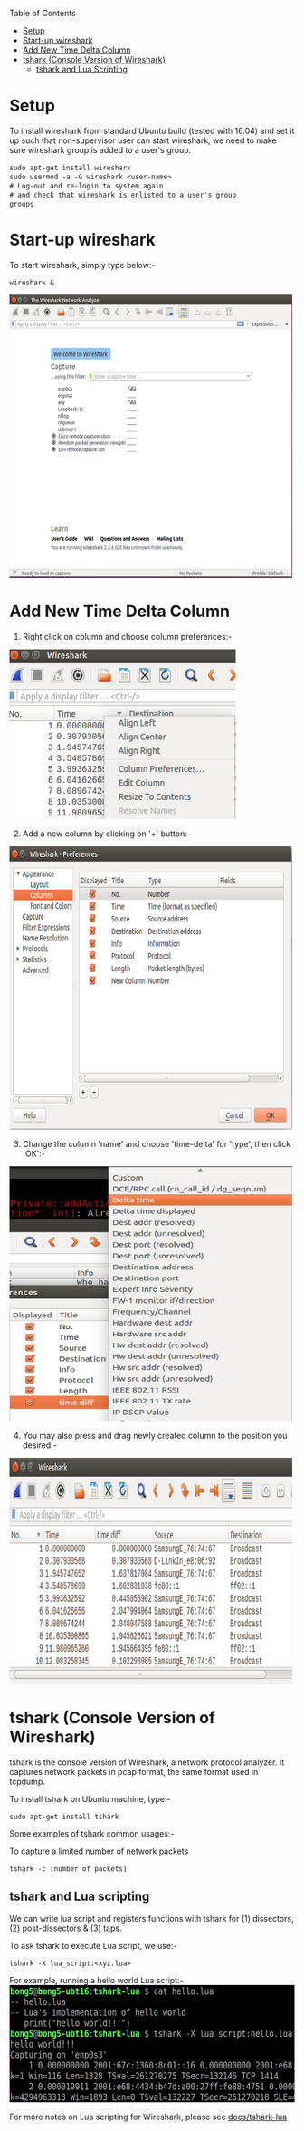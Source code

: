 Table of Contents

- [Setup](#setup)
- [Start-up wireshark](#start-up-wireshark)
- [Add New Time Delta Column](#add-new-time-delta-column)
- [tshark (Console Version of Wireshark)](#tshark-console-version-of-wireshark)
  * [tshark and Lua Scripting](#tshark-and-lua-scripting)

# Setup

To install wireshark from standard Ubuntu build (tested with 16.04) and
set it up such that non-supervisor user can start wireshark, we need to
make sure wireshark group is added to a user's group.

```
sudo apt-get install wireshark
sudo usermod -a -G wireshark <user-name>
# Log-out and re-login to system again
# and check that wireshark is enlisted to a user's group
groups
```

# Start-up wireshark

To start wireshark, simply type below:-

```
wireshark &
```

<img src="images/wireshark/wireshark-start-up.png" width="500" height="500" />

# Add New Time Delta Column

1) Right click on column and choose column preferences:-
<img src="images/wireshark/wireshark-column-preferences.png" width="400" height="300" />

2) Add a new column by clicking on '+' button:-
<img src="images/wireshark/wireshark-add-column.png" width="500" height="500" />

3) Change the column 'name' and choose 'time-delta' for 'type', then click 'OK':-
<img src="images/wireshark/wireshark-column-type.png" width="500" height="450" />

4) You may also press and drag newly created column to the position you desired:-
<img src="images/wireshark/wireshark-time-delta.png" width="500" height="400" />

# tshark (Console Version of Wireshark)

tshark is the console version of Wireshark, a network protocol analyzer.
It captures network packets in pcap format, the same format used in tcpdump.

To install tshark on Ubuntu machine, type:-
```
sudo apt-get install tshark
```

Some examples of tshark common usages:-

To capture a limited number of network packets
```
tshark -c [number of packets]
```

## tshark and Lua scripting
We can write lua script and registers
functions with tshark for (1) dissectors, (2) post-dissectors & (3) taps.

To ask tshark to execute Lua script, we use:-
```
tshark -X lua_script:<xyz.lua>
```

For example, running a hello world Lua script:-
<img src="images/wireshark/tshark-lua-hello.png" width="575" height="207"/>

For more notes on Lua scripting for Wireshark, please see [docs/tshark-lua](tshark-lua.md)
